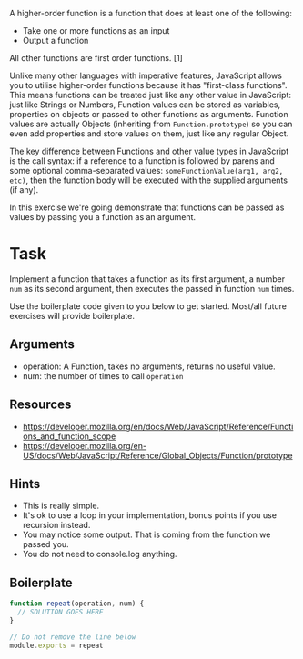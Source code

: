 A higher-order function is a function that does at least one of the following:

* Take one or more functions as an input
* Output a function

All other functions are first order functions. [1]

Unlike many other languages with imperative features, JavaScript allows you to utilise higher-order functions because it has "first-class functions". This means functions can be treated just like any other value in JavaScript: just like Strings or Numbers, Function values can be stored as variables, properties on objects or passed to other functions as arguments. Function values are actually Objects (inheriting from `Function.prototype`) so you can even add properties and store values on them, just like any regular Object.

The key difference between Functions and other value types in JavaScript is the call syntax: if a reference to a function is followed by parens and some optional comma-separated values: `someFunctionValue(arg1, arg2, etc)`, then the  function body will be executed with the supplied arguments (if any).

In this exercise we're going demonstrate that functions can be passed as values by passing you a function as an argument.

# Task

Implement a function that takes a function as its first argument, a number `num` as its second argument, then executes the passed in function `num` times.

Use the boilerplate code given to you below to get started. Most/all future exercises will provide boilerplate.

## Arguments

* operation: A Function, takes no arguments, returns no useful value.
* num: the number of times to call `operation`

## Resources

* https://developer.mozilla.org/en/docs/Web/JavaScript/Reference/Functions_and_function_scope
* https://developer.mozilla.org/en-US/docs/Web/JavaScript/Reference/Global_Objects/Function/prototype

## Hints 

* This is really simple.
* It's ok to use a loop in your implementation, bonus points
if you use recursion instead.
* You may notice some output. That is coming from the function we passed you.
* You do not need to console.log anything.

## Boilerplate

```js
function repeat(operation, num) {
  // SOLUTION GOES HERE
}

// Do not remove the line below
module.exports = repeat
```
